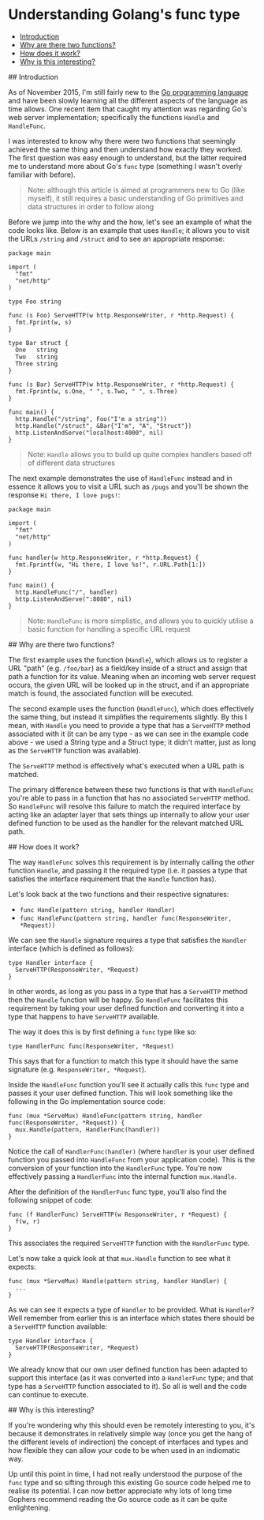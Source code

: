 # Understanding Golang's func type

- [Introduction](#1)
- [Why are there two functions?](#2)
- [How does it work?](#3)
- [Why is this interesting?](#4)

<div id="1"></div>
## Introduction

As of November 2015, I'm still fairly new to the [Go programming language](https://golang.org/) and have been slowly learning all the different aspects of the language as time allows. One recent item that caught my attention was regarding Go's web server implementation; specifically the functions `Handle` and `HandleFunc`.

I was interested to know why there were two functions that seemingly achieved the same thing and then understand how exactly they worked. The first question was easy enough to understand, but the latter required me to understand more about Go's `func` type (something I wasn't overly familiar with before).

> Note: although this article is aimed at programmers new to Go (like myself), it still requires a basic understanding of Go primitives and data structures in order to follow along

Before we jump into the why and the how, let's see an example of what the code looks like. Below is an example that uses `Handle`; it allows you to visit the URLs `/string` and `/struct` and to see an appropriate response:

<!--language-go-->

    package main

    import (
      "fmt"
      "net/http"
    )

    type Foo string

    func (s Foo) ServeHTTP(w http.ResponseWriter, r *http.Request) {
      fmt.Fprint(w, s)
    }

    type Bar struct {
      One   string
      Two   string
      Three string
    }

    func (s Bar) ServeHTTP(w http.ResponseWriter, r *http.Request) {
      fmt.Fprint(w, s.One, " ", s.Two, " ", s.Three)
    }

    func main() {
      http.Handle("/string", Foo("I'm a string"))
      http.Handle("/struct", &Bar{"I'm", "A", "Struct"})
      http.ListenAndServe("localhost:4000", nil)
    }

> Note: `Handle` allows you to build up quite complex handlers based off of different data structures

The next example demonstrates the use of `HandleFunc` instead and in essence it allows you to visit a URL such as `/pugs` and you'll be shown the response `Hi there, I love pugs!`:

<!--language-go-->

    package main

    import (
      "fmt"
      "net/http"
    )

    func handler(w http.ResponseWriter, r *http.Request) {
      fmt.Fprintf(w, "Hi there, I love %s!", r.URL.Path[1:])
    }

    func main() {
      http.HandleFunc("/", handler)
      http.ListenAndServe(":8080", nil)
    }

> Note: `HandleFunc` is more simplistic, and allows you to quickly utilise a basic function for handling a specific URL request

<div id="2"></div>
## Why are there two functions?

The first example uses the function (`Handle`), which allows us to register a URL "path" (e.g. `/foo/bar`) as a field/key inside of a struct and assign that path a function for its value. Meaning when an incoming web server request occurs, the given URL will be looked up in the struct, and if an appropriate match is found, the associated function will be executed.

The second example uses the function (`HandleFunc`), which does effectively the same thing, but instead it simplifies the requirements slightly. By this I mean, with `Handle` you need to provide a type that has a `ServeHTTP` method associated with it (it can be any type - as we can see in the example code above - we used a String type and a Struct type; it didn't matter, just as long as the `ServeHTTP` function was available). 

The `ServeHTTP` method is effectively what's executed when a URL path is matched.

The primary difference between these two functions is that with `HandleFunc` you're able to pass in a function that has no associated `ServeHTTP` method. So `HandleFunc` will resolve this failure to match the required interface by acting like an adapter layer that sets things up internally to allow your user defined function to be used as the handler for the relevant matched URL path.

<div id="3"></div>
## How does it work?

The way `HandleFunc` solves this requirement is by internally calling the *other* function `Handle`, and passing it the required type (i.e. it passes a type that satisfies the interface requirement that the `Handle` function has).

Let's look back at the two functions and their respective signatures:

- `func Handle(pattern string, handler Handler)`
- `func HandleFunc(pattern string, handler func(ResponseWriter, *Request))`

We can see the `Handle` signature requires a type that satisfies the `Handler` interface (which is defined as follows):

<!--language-go-->

    type Handler interface {
      ServeHTTP(ResponseWriter, *Request)
    }

In other words, as long as you pass in a type that has a `ServeHTTP` method then the `Handle` function will be happy. So `HandleFunc` facilitates this requirement by taking your user defined function and converting it into a type that happens to have `ServeHTTP` available.

The way it does this is by first defining a `func` type like so:

<!--language-go-->

    type HandlerFunc func(ResponseWriter, *Request)

This says that for a function to match this type it should have the same signature (e.g. `ResponseWriter, *Request`).
    
Inside the `HandleFunc` function you'll see it actually calls this `func` type and passes it your user defined function. This will look something like the following in the Go implementation source code:

<!--language-go-->

    func (mux *ServeMux) HandleFunc(pattern string, handler func(ResponseWriter, *Request)) {
      mux.Handle(pattern, HandlerFunc(handler))
    }

Notice the call of `HandlerFunc(handler)` (where `handler` is your user defined function you passed into `HandleFunc` from your application code). This is the conversion of your function into the `HandlerFunc` type. You're now effectively passing a `HandlerFunc` into the internal function `mux.Handle`.

After the definition of the `HandlerFunc` func type, you'll also find the following snippet of code:

<!--language-go-->

    func (f HandlerFunc) ServeHTTP(w ResponseWriter, r *Request) {
      f(w, r)
    }

This associates the required `ServeHTTP` function with the `HandlerFunc` type.

Let's now take a quick look at that `mux.Handle` function to see what it expects:

<!--language-go-->

    func (mux *ServeMux) Handle(pattern string, handler Handler) {
      ...
    }

As we can see it expects a type of `Handler` to be provided. What is `Handler`? Well remember from earlier this is an interface which states there should be a `ServeHTTP` function available:

<!--language-go-->

    type Handler interface {
      ServeHTTP(ResponseWriter, *Request)
    }

We already know that our own user defined function has been adapted to support this interface (as it was converted into a `HandlerFunc` type; and that type has a `ServeHTTP` function associated to it). So all is well and the code can continue to execute.

<div id="4"></div>
## Why is this interesting?

If you're wondering why this should even be remotely interesting to you, it's because it demonstrates in relatively simple way (once you get the hang of the different levels of indirection) the concept of interfaces and types and how flexible they can allow your code to be when used in an indiomatic way.

Up until this point in time, I had not really understood the purpose of the `func` type and so sifting through this existing Go source code helped me to realise its potential. I can now better appreciate why lots of long time Gophers recommend reading the Go source code as it can be quite enlightening.
